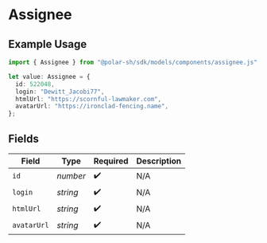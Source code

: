 # Assignee

## Example Usage

```typescript
import { Assignee } from "@polar-sh/sdk/models/components/assignee.js";

let value: Assignee = {
  id: 522048,
  login: "Dewitt_Jacobi77",
  htmlUrl: "https://scornful-lawmaker.com",
  avatarUrl: "https://ironclad-fencing.name",
};
```

## Fields

| Field              | Type               | Required           | Description        |
| ------------------ | ------------------ | ------------------ | ------------------ |
| `id`               | *number*           | :heavy_check_mark: | N/A                |
| `login`            | *string*           | :heavy_check_mark: | N/A                |
| `htmlUrl`          | *string*           | :heavy_check_mark: | N/A                |
| `avatarUrl`        | *string*           | :heavy_check_mark: | N/A                |